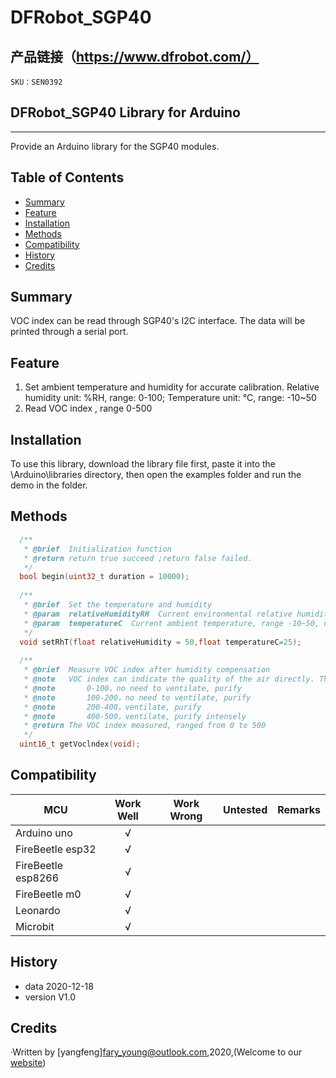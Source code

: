 # DFRobot_SGP40
## 产品链接（https://www.dfrobot.com/）
    SKU：SEN0392

## DFRobot_SGP40 Library for Arduino
---------------------------------------------------------
Provide an Arduino library for the SGP40 modules.

## Table of Contents

* [Summary](#summary)
* [Feature](#feature)
* [Installation](#installation)
* [Methods](#methods)
* [Compatibility](#compatibility)
* [History](#history)
* [Credits](#credits)
<snippet>
<content>

## Summary
VOC index can be read through SGP40's I2C interface. The data will be printed through a serial port.

## Feature

1.  Set ambient temperature and humidity for accurate calibration. Relative humidity unit: %RH, range: 0-100; Temperature unit: °C, range: -10~50
2.  Read VOC index , range 0-500

## Installation

To use this library, download the library file first, paste it into the \Arduino\libraries directory, then open the examples folder and run the demo in the folder.

## Methods

```C++
  /**
   * @brief  Initialization function
   * @return return true succeed ;return false failed.
   */
  bool begin(uint32_t duration = 10000);
  
  /**
   * @brief  Set the temperature and humidity
   * @param  relativeHumidityRH  Current environmental relative humidity value, range 0-100, unit: %RH
   * @param  temperatureC  Current ambient temperature, range -10~50, unit: °C
   */
  void setRhT(float relativeHumidity = 50,float temperatureC=25);
  
  /**
   * @brief  Measure VOC index after humidity compensation
   * @note   VOC index can indicate the quality of the air directly. The larger the value, the worse the air quality.
   * @note       0-100，no need to ventilate, purify
   * @note       100-200，no need to ventilate, purify
   * @note       200-400，ventilate, purify
   * @note       400-500，ventilate, purify intensely
   * @return The VOC index measured, ranged from 0 to 500
   */
  uint16_t getVoclndex(void);

```


## Compatibility

MCU                | Work Well | Work Wrong | Untested  | Remarks
------------------ | :----------: | :----------: | :---------: | -----
Arduino uno |       √      |             |            | 
FireBeetle esp32 |       √      |             |            | 
FireBeetle esp8266 |       √      |             |            | 
FireBeetle m0 |       √      |             |            | 
Leonardo |       √      |             |            | 
Microbit |       √      |             |            | 


## History

- data 2020-12-18
- version V1.0


## Credits

·Written by [yangfeng]<fary_young@outlook.com>,2020,(Welcome to our [website](https://www.dfrobot.com/))
